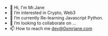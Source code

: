 - 👋 Hi, I'm Mr.Jane 
- 👀 I’m interested in Crypto, Web3
- 🌱 I’m currently Re-learning Javascript Python.
- 💞️ I’m looking to collaborate on ...
- 📫 How to reach me dev@0xmrjane.com

<!---
anatsrii/anatsrii is a ✨ special ✨ repository because its `README.md` (this file) appears on your GitHub profile.
You can click the Preview link to take a look at your changes.
--->
